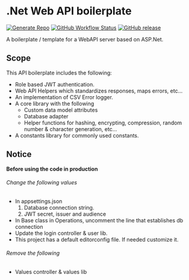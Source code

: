 # .Net Web API boilerplate

[![Generate Repo](https://img.shields.io/badge/Generate%20Repo-Using%20this%20boilerplate-orange?logo=github&style=flat-square)](https://github.com/kolappannathan/dotnet-web-api-boilerplate/generate)
[![GitHub Workflow Status](https://img.shields.io/github/workflow/status/kolappannathan/dotnet-web-api-boilerplate/CD?logo=github&style=flat-square)](https://github.com/kolappannathan/dotnet-web-api-boilerplate/actions?query=workflow%3ACD)
[![GitHub release](https://img.shields.io/github/release/kolappannathan/dotnet-web-api-boilerplate.svg?logo=github&style=flat-square)](https://github.com/kolappannathan/dotnet-web-api-boilerplate/releases)

A boilerplate / template for a WebAPI server based on ASP.Net.

## Scope

This API boilerplate includes the following:

 - Role based JWT authentication.
 - Web API Helpers which standardizes responses, maps errors, etc...
 - An implementation of CSV Error logger.
 - A core library with the following
   - Custom data model attributes
   - Database adapter
   - Helper functions for hashing, encrypting, compression, random number & character generation, etc...
 - A constants library for commonly used constants.

## Notice

**Before using the code in production**

###### Change the following values

 - In appsettings.json
    1. Database connection string.
    2. JWT secret, issuer and audience
 - In Base class in Operations, uncomment the line that establishes db connection
 - Update the login controller & user lib.
 - This project has a default editorconfig file. If needed customize it.

###### Remove the following
 - Values controller & values lib
